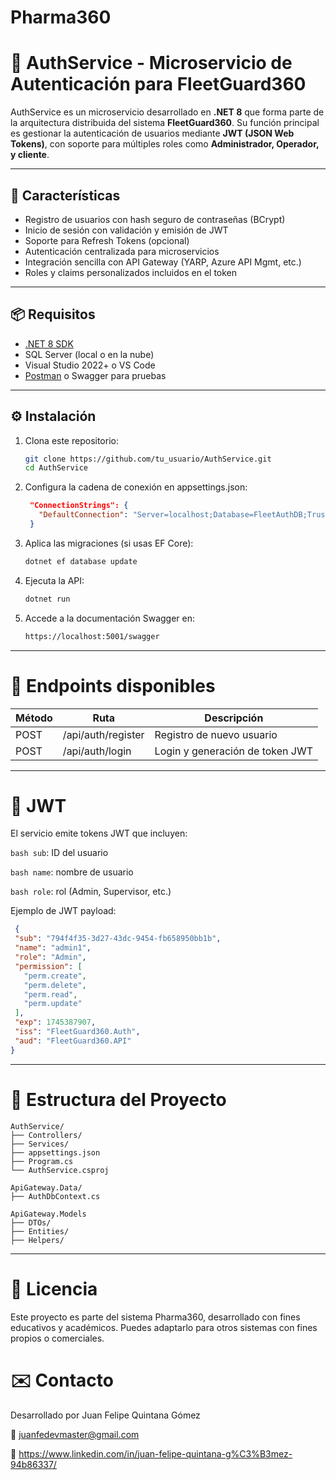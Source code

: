 # Pharma360 

# 🔐 AuthService - Microservicio de Autenticación para FleetGuard360

AuthService es un microservicio desarrollado en **.NET 8** que forma parte de la arquitectura distribuida del sistema **FleetGuard360**. Su función principal es gestionar la autenticación de usuarios mediante **JWT (JSON Web Tokens)**, con soporte para múltiples roles como **Administrador, Operador, y cliente**.

---

## 🚀 Características

- Registro de usuarios con hash seguro de contraseñas (BCrypt)
- Inicio de sesión con validación y emisión de JWT
- Soporte para Refresh Tokens (opcional)
- Autenticación centralizada para microservicios
- Integración sencilla con API Gateway (YARP, Azure API Mgmt, etc.)
- Roles y claims personalizados incluidos en el token

---

## 📦 Requisitos

- [.NET 8 SDK](https://dotnet.microsoft.com/download)
- SQL Server (local o en la nube)
- Visual Studio 2022+ o VS Code
- [Postman](https://www.postman.com/) o Swagger para pruebas

---

## ⚙️ Instalación

1. Clona este repositorio:
   ```bash
   git clone https://github.com/tu_usuario/AuthService.git
   cd AuthService
2. Configura la cadena de conexión en appsettings.json:

   ```json
    "ConnectionStrings": {
      "DefaultConnection": "Server=localhost;Database=FleetAuthDB;Trusted_Connection=True;"
    }
    ```
3. Aplica las migraciones (si usas EF Core):
   ```bash
   dotnet ef database update
4. Ejecuta la API:
   ```bash
   dotnet run
5. Accede a la documentación Swagger en:
   ```bash
   https://localhost:5001/swagger
---
# 🔑 Endpoints disponibles

| Método | Ruta | Descripción |
|-----------|-----------|-----------|
| POST    | /api/auth/register    | Registro de nuevo usuario    |
| POST    | /api/auth/login    | Login y generación de token JWT    |

---
# 🔐 JWT

El servicio emite tokens JWT que incluyen:

```bash sub```: ID del usuario

```bash name```: nombre de usuario

```bash role```: rol (Admin, Supervisor, etc.)

Ejemplo de JWT payload:
 ```json
  {
  "sub": "794f4f35-3d27-43dc-9454-fb658950bb1b",
  "name": "admin1",
  "role": "Admin",
  "permission": [
    "perm.create",
    "perm.delete",
    "perm.read",
    "perm.update"
  ],
  "exp": 1745387907,
  "iss": "FleetGuard360.Auth",
  "aud": "FleetGuard360.API"
}
 ```
---
# 🧱 Estructura del Proyecto

```pgsql
AuthService/
├── Controllers/
├── Services/
├── appsettings.json
├── Program.cs
└── AuthService.csproj

ApiGateway.Data/
├── AuthDbContext.cs

ApiGateway.Models
├── DTOs/
├── Entities/
├── Helpers/
```
---
# 📃 Licencia
Este proyecto es parte del sistema Pharma360, desarrollado con fines educativos y académicos. Puedes adaptarlo para otros sistemas con fines propios o comerciales.

# ✉️ Contacto
Desarrollado por Juan Felipe Quintana Gómez

📧 juanfedevmaster@gmail.com

🔗 https://www.linkedin.com/in/juan-felipe-quintana-g%C3%B3mez-94b86337/
